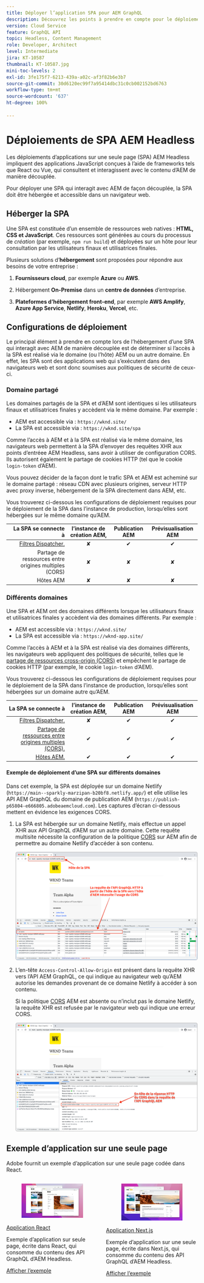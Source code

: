 ```yaml
---
title: Déployer l’application SPA pour AEM GraphQL
description: Découvrez les points à prendre en compte pour le déploiement d’applications à page unique (SPA) AEM Headless.
version: Cloud Service
feature: GraphQL API
topic: Headless, Content Management
role: Developer, Architect
level: Intermediate
jira: KT-10587
thumbnail: KT-10587.jpg
mini-toc-levels: 2
exl-id: 3fe175f7-6213-439a-a02c-af3f82b6e3b7
source-git-commit: 30d6120ec99f7a95414dbc31c0cb002152bd6763
workflow-type: tm+mt
source-wordcount: '637'
ht-degree: 100%

---
```


# Déploiements de SPA AEM Headless

Les déploiements d’applications sur une seule page (SPA) AEM Headless impliquent des applications JavaScript conçues à l’aide de frameworks tels que React ou Vue, qui consultent et interagissent avec le contenu d’AEM de manière découplée.

Pour déployer une SPA qui interagit avec AEM de façon découplée, la SPA doit être hébergée et accessible dans un navigateur web.

## Héberger la SPA

Une SPA est constituée d’un ensemble de ressources web natives : **HTML, CSS et JavaScript**. Ces ressources sont générées au cours du processus de _création_ (par exemple, `npm run build`) et déployées sur un hôte pour leur consultation par les utilisateurs finaux et utilisatrices finales.

Plusieurs solutions d’**hébergement** sont proposées pour répondre aux besoins de votre entreprise :

1. **Fournisseurs cloud**, par exemple **Azure** ou **AWS**.

2. Hébergement **On-Premise** dans un **centre de données** d’entreprise.

3. **Plateformes d’hébergement front-end**, par exemple **AWS Amplify**, **Azure App Service**, **Netlify**, **Heroku**, **Vercel**, etc.

## Configurations de déploiement

Le principal élément à prendre en compte lors de l’hébergement d’une SPA qui interagit avec AEM de manière découplée est de déterminer si l’accès à la SPA est réalisé via le domaine (ou l’hôte) AEM ou un autre domaine.  En effet, les SPA sont des applications web qui s’exécutent dans des navigateurs web et sont donc soumises aux politiques de sécurité de ceux-ci.

### Domaine partagé

Les domaines partagés de la SPA et d’AEM sont identiques si les utilisateurs finaux et utilisatrices finales y accèdent via le même domaine. Par exemple :

+ AEM est accessible via : `https://wknd.site/`
+ La SPA est accessible via : `https://wknd.site/spa`

Comme l’accès à AEM et à la SPA est réalisé via le même domaine, les navigateurs web permettent à la SPA d’envoyer des requêtes XHR aux points d’entréee AEM Headless, sans avoir à utiliser de configuration CORS. Ils autorisent également le partage de cookies HTTP (tel que le cookie `login-token` d’AEM).

Vous pouvez décider de la façon dont le trafic SPA et AEM est acheminé sur le domaine partagé : réseau CDN avec plusieurs origines, serveur HTTP avec proxy inverse, hébergement de la SPA directement dans AEM, etc.

Vous trouverez ci-dessous les configurations de déploiement requises pour le déploiement de la SPA dans l’instance de production, lorsqu’elles sont hébergées sur le même domaine qu’AEM.

| La SPA se connecte à | l’instance de création AEM, | Publication AEM | Prévisualisation AEM |
|---------------------------------------------------:|:----------:|:-----------:|:-----------:|
| [Filtres Dispatcher.](./configurations/dispatcher-filters.md) | ✘ | ✔ | ✔ |
| Partage de ressources entre origines multiples (CORS) | ✘ | ✘ | ✘ |
| Hôtes AEM | ✘ | ✘ | ✘ |

### Différents domaines

Une SPA et AEM ont des domaines différents lorsque les utilisateurs finaux et utilisatrices finales y accèdent via des domaines différents. Par exemple :

+ AEM est accessible via : `https://wknd.site/`
+ La SPA est accessible via : `https://wknd-app.site/`

Comme l’accès à AEM et à la SPA est réalisé via des domaines différents, les navigateurs web appliquent des politiques de sécurité, telles que le [partage de ressources cross-origin (CORS)](./configurations/cors.md) et empêchent le partage de cookies HTTP (par exemple, le cookie `login-token` d’AEM).

Vous trouverez ci-dessous les configurations de déploiement requises pour le déploiement de la SPA dans l’instance de production, lorsqu’elles sont hébergées sur un domaine autre qu’AEM.

| La SPA se connecte à | l’instance de création AEM, | Publication AEM | Prévisualisation AEM |
|---------------------------------------------------:|:----------:|:-----------:|:-----------:|
| [Filtres Dispatcher.](./configurations/dispatcher-filters.md) | ✘ | ✔ | ✔ |
| [Partage de ressources entre origines multiples (CORS).](./configurations/cors.md) | ✔ | ✔ | ✔ |
| [Hôtes AEM.](./configurations/aem-hosts.md) | ✔ | ✔ | ✔ |

#### Exemple de déploiement d’une SPA sur différents domaines

Dans cet exemple, la SPA est déployée sur un domaine Netlify (`https://main--sparkly-marzipan-b20bf8.netlify.app/`) et elle utilise les API AEM GraphQL du domaine de publication AEM (`https://publish-p65804-e666805.adobeaemcloud.com`). Les captures d’écran ci-dessous mettent en évidence les exigences CORS.

1. La SPA est hébergée sur un domaine Netlify, mais effectue un appel XHR aux API GraphQL d’AEM sur un autre domaine. Cette requête multisite nécessite la configuration de la politique [CORS](./configurations/cors.md) sur AEM afin de permettre au domaine Netlify d’accéder à son contenu.

   ![Requête SPA à partir des hôtes SPA et AEM ](assets/spa/cors-requirement.png)

2. L’en-tête `Access-Control-Allow-Origin` est présent dans la requête XHR vers l’API AEM GraphQL, ce qui indique au navigateur web qu’AEM autorise les demandes provenant de ce domaine Netlify à accéder à son contenu.

   Si la politique [CORS](./configurations/cors.md) AEM est absente ou n’inclut pas le domaine Netlify, la requête XHR est refusée par le navigateur web qui indique une erreur CORS.

   ![En-tête de réponse CORS de l’API AEM GraphQL](assets/spa/cors-response-headers.png)

## Exemple d’application sur une seule page

Adobe fournit un exemple d’application sur une seule page codée dans React.

<div class="columns is-multiline">
<!-- React app -->
<div class="column is-half-tablet is-half-desktop is-one-third-widescreen" aria-label="React app" tabindex="0">
   <div class="card">
       <div class="card-image">
           <figure class="image is-16by9">
               <a href="../example-apps/react-app.md" title="Application React" tabindex="-1">
                   <img class="is-bordered-r-small" src="../example-apps/assets/react-app/react-app-card.png" alt="Application React">
               </a>
           </figure>
       </div>
       <div class="card-content is-padded-small">
           <div class="content">
               <p class="headline is-size-6 has-text-weight-bold"><a href="../example-apps/react-app.md" title="Application React">Application React</a></p>
               <p class="is-size-6">Exemple d’application sur seule page, écrite dans React, qui consomme du contenu des API GraphQL d’AEM Headless.</p>
               <a href="../example-apps/react-app.md" class="spectrum-Button spectrum-Button--outline spectrum-Button--primary spectrum-Button--sizeM">
                   <span class="spectrum-Button-label has-no-wrap has-text-weight-bold">Afficher l’exemple</span>
               </a>
           </div>
       </div>
   </div>
</div>
<!-- Next.js app -->
<div class="column is-half-tablet is-half-desktop is-one-third-widescreen" aria-label="Next.js app" tabindex="0">
   <div class="card">
       <div class="card-image">
           <figure class="image is-16by9">
               <a href="../example-apps/next-js.md" title="Application Next.js" tabindex="-1">
                   <img class="is-bordered-r-small" src="../example-apps/assets/next-js/next-js-card.png" alt="Application Next.js">
               </a>
           </figure>
       </div>
       <div class="card-content is-padded-small">
           <div class="content">
               <p class="headline is-size-6 has-text-weight-bold"><a href="../example-apps/next-js.md" title="Application Next.js">Application Next.js</a></p>
               <p class="is-size-6">Exemple d’application sur une seule page, écrite dans Next.js, qui consomme du contenu des API GraphQL d’AEM Headless.</p>
               <a href="../example-apps/next-js.md" class="spectrum-Button spectrum-Button--outline spectrum-Button--primary spectrum-Button--sizeM">
                   <span class="spectrum-Button-label has-no-wrap has-text-weight-bold">Afficher l’exemple</span>
               </a>
           </div>
       </div>
   </div>
</div>
</div>
